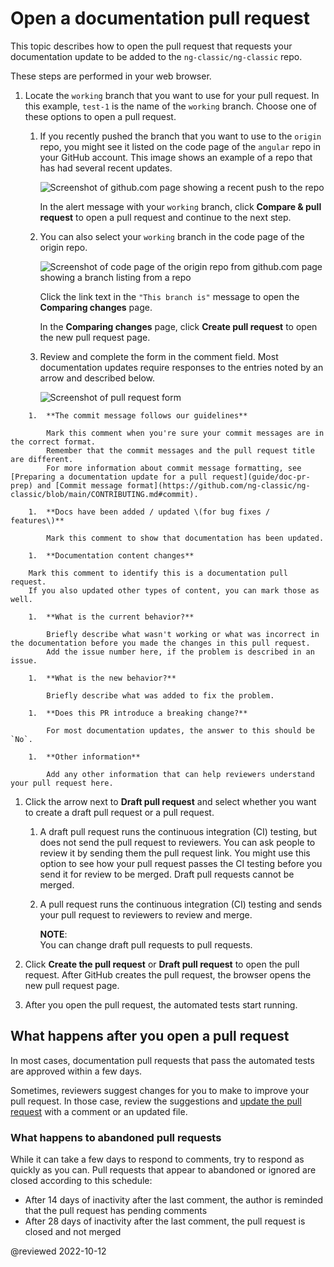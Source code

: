 # Open a documentation pull request

This topic describes how to open the pull request that requests your documentation update to be added to the `ng-classic/ng-classic` repo.

These steps are performed in your web browser.

1.  Locate the `working` branch that you want to use for your pull request.
    In this example, `test-1` is the name of the `working` branch.
    Choose one of these options to open a pull request.

    1.  If you recently pushed the branch that you want to use to the `origin` repo, you might see it listed on the code page of the `angular` repo in your GitHub account.
        This image shows an example of a repo that has had several recent updates.

        <div class="lightbox">

        <!-- Image source is found in angular/aio/src/assets/images/doc-contribute-images.sketch, in the sketch page that matches this topic's filename -->
        <img alt="Screenshot of github.com page showing a recent push to the repo" src="generated/images/guide/doc-pr-open/github-recent-push.png">

        </div>

        In the alert message with your `working` branch, click **Compare &amp; pull request** to open a pull request and continue to the next step.

    1.  You can also select your `working` branch in the code page of the origin repo.

        <div class="lightbox">

        <!-- Image source is found in angular/aio/src/assets/images/doc-contribute-images.sketch, in the sketch page that matches this topic's filename -->
        <img alt="Screenshot of code page of the origin repo from github.com page showing a branch listing from a repo" src="generated/images/guide/doc-pr-open/github-branch-view.png">

        </div>

        Click the link text in the `"This branch is"` message to open the **Comparing changes** page.

        <div class="lightbox>

        <!-- Image source is found in angular/aio/src/assets/images/doc-contribute-images.sketch, in the sketch page that matches this topic's filename -->
        <img alt="Screenshot of Comparing Changes page in github.com page showing a difference between branches of a repo" src="generated/images/guide/doc-pr-open/github-branch-diff.png">

        </div>

        In the **Comparing changes** page, click **Create pull request** to open the new pull request page.

    1.  Review and complete the form in the comment field.
        Most documentation updates require responses to the entries noted by an arrow and described below.

        <div class="lightbox">

        <!-- Image source is found in angular/aio/src/assets/images/doc-contribute-images.sketch, in the sketch page that matches this topic's filename -->
        <img alt="Screenshot of pull request form" src="generated/images/guide/doc-pr-open/pr-checklist.png">

        </div>

<!-- vale Angular.Google_We = NO -->

        1.  **The commit message follows our guidelines**

            Mark this comment when you're sure your commit messages are in the correct format.
            Remember that the commit messages and the pull request title are different.
            For more information about commit message formatting, see [Preparing a documentation update for a pull request](guide/doc-pr-prep) and [Commit message format](https://github.com/ng-classic/ng-classic/blob/main/CONTRIBUTING.md#commit).

        1.  **Docs have been added / updated \(for bug fixes / features\)**

            Mark this comment to show that documentation has been updated.

        1.  **Documentation content changes**

        Mark this comment to identify this is a documentation pull request.
        If you also updated other types of content, you can mark those as well.

        1.  **What is the current behavior?**

            Briefly describe what wasn't working or what was incorrect in the documentation before you made the changes in this pull request.
            Add the issue number here, if the problem is described in an issue.

        1.  **What is the new behavior?**

            Briefly describe what was added to fix the problem.

        1.  **Does this PR introduce a breaking change?**

            For most documentation updates, the answer to this should be `No`.

        1.  **Other information**

            Add any other information that can help reviewers understand your pull request here.

<!-- vale Angular.Google_We = YES -->

1.  Click the arrow next to **Draft pull request** and select whether you want to create a draft pull request or a pull request.
    1.  A draft pull request runs the continuous integration \(CI\) testing, but does not send the pull request to reviewers.
        You can ask people to review it by sending them the pull request link.
        You might use this option to see how your pull request passes the CI testing before you send it for review to be merged.
        Draft pull requests cannot be merged.

    1.  A pull request runs the continuous integration \(CI\) testing and sends your pull request to reviewers to review and merge.

        <div class="alert is-helpful">

        **NOTE**: <br />
        You can change draft pull requests to pull requests.

        </div>

1.  Click **Create the pull request** or **Draft pull request** to open the pull request.
    After GitHub creates the pull request, the browser opens the new pull request page.

1.  After you open the pull request, the automated tests start running.

## What happens after you open a pull request

In most cases, documentation pull requests that pass the automated tests are approved within a few days.

Sometimes, reviewers suggest changes for you to make to improve your pull request.
In those case, review the suggestions and [update the pull request](guide/doc-pr-update) with a comment or an updated file.

### What happens to abandoned pull requests

While it can take a few days to respond to comments, try to respond as quickly as you can.
Pull requests that appear to abandoned or ignored are closed according to this schedule:

*   After 14 days of inactivity after the last comment, the author is reminded that the pull request has pending comments
*   After 28 days of inactivity after the last comment, the pull request is closed and not merged

<!-- links -->

<!-- external links -->

<!-- end links -->

@reviewed 2022-10-12
